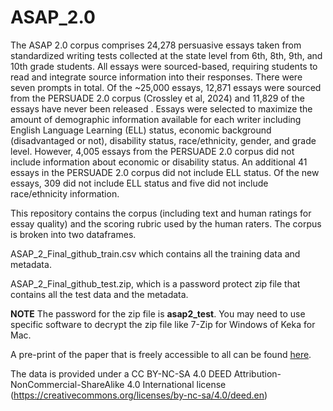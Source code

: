 # ASAP_2.0

The ASAP 2.0 corpus comprises 24,278 persuasive essays taken from standardized writing tests collected at the state level from 6th, 8th, 9th, and 10th grade students. All essays were sourced-based, requiring students to read and integrate source information into their responses. There were seven prompts in total. Of the ~25,000 essays, 12,871 essays were sourced from the PERSUADE 2.0 corpus (Crossley et al, 2024) and 11,829 of the essays have never been released . Essays were selected to maximize the amount of demographic information available for each writer including English Language Learning (ELL) status, economic background (disadvantaged or not), disability status, race/ethnicity, gender, and grade level. However, 4,005 essays from the PERSUADE 2.0 corpus did not include information about economic or disability status. An additional 41 essays in the PERSUADE 2.0 corpus did not include ELL status. Of the new essays, 309 did not include ELL status and five did not include race/ethnicity information.

This repository contains the corpus (including text and human ratings for essay quality) and the scoring rubric used by the human raters. The corpus is broken into two dataframes.

ASAP_2_Final_github_train.csv which contains all the training data and metadata.

ASAP_2_Final_github_test.zip, which is a password protect zip file that contains all the test data and the metadata.

**NOTE** The password for the zip file is **asap2_test**. You may need to use specific software to decrypt the zip file like 7-Zip for Windows of Keka for Mac.

A pre-print of the paper that is freely accessible to all can be found [here](https://zenodo.org/records/14781349).

The data is provided under a CC BY-NC-SA 4.0 DEED Attribution-NonCommercial-ShareAlike 4.0 International license (https://creativecommons.org/licenses/by-nc-sa/4.0/deed.en)
